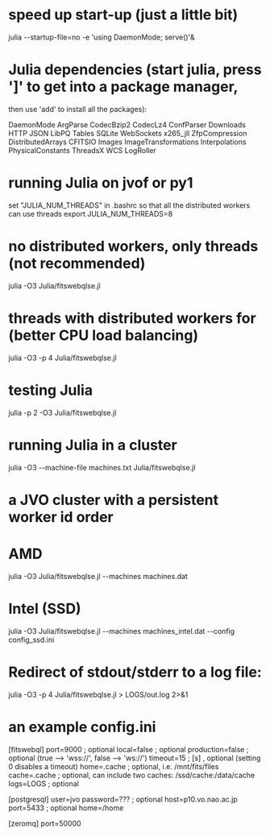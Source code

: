 # speed up start-up (just a little bit)

julia --startup-file=no -e 'using DaemonMode; serve()'&

# Julia dependencies (start julia, press ']' to get into a package manager,
then use 'add' to install all the packages):

DaemonMode ArgParse CodecBzip2 CodecLz4 ConfParser Downloads HTTP JSON LibPQ Tables SQLite WebSockets x265_jll ZfpCompression DistributedArrays CFITSIO Images ImageTransformations Interpolations PhysicalConstants ThreadsX WCS LogRoller

# running Julia on jvof or py1

set "JULIA_NUM_THREADS" in .bashrc so that all the distributed workers can use threads
export JULIA_NUM_THREADS=8

# no distributed workers, only threads (not recommended)
julia -O3 Julia/fitswebqlse.jl

# threads with distributed workers for (better CPU load balancing)
julia -O3 -p 4 Julia/fitswebqlse.jl

# testing Julia

julia -p 2 -O3 Julia/fitswebqlse.jl

# running Julia in a cluster

julia -O3 --machine-file machines.txt Julia/fitswebqlse.jl

# a JVO cluster with a persistent worker id order

# AMD
julia -O3 Julia/fitswebqlse.jl --machines machines.dat

# Intel (SSD)
julia -O3 Julia/fitswebqlse.jl --machines machines_intel.dat --config config_ssd.ini

# Redirect of stdout/stderr to a log file:
julia -O3 -p 4 Julia/fitswebqlse.jl > LOGS/out.log 2>&1

# an example config.ini

[fitswebql]
port=9000 ; optional
local=false ; optional
production=false ; optional (true --> 'wss://', false --> 'ws://')
timeout=15 ; [s] , optional (setting 0 disables a timeout)
home=.cache ; optional, i.e. /mnt/fits/files
cache=.cache ; optional, can include two caches: /ssd/cache:/data/cache
logs=LOGS ; optional

[postgresql]
user=jvo
password=??? ; optional
host=p10.vo.nao.ac.jp
port=5433 ; optional
home=/home

[zeromq]
port=50000